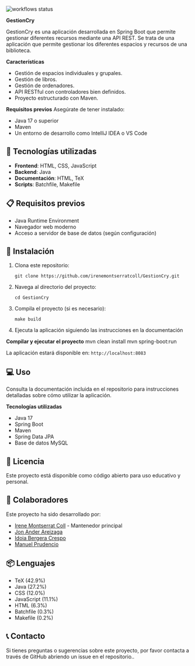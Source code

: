 ![workflows status](https://github.com/irenemontserratcoll/GestionCry/actions/workflows/maven.yml/badge.svg)

**GestionCry**

GestionCry es una aplicación desarrollada en Spring Boot que permite gestionar diferentes recursos mediante una API REST. Se trata de una aplicación que permite gestionar los diferentes espacios y recursos de una biblioteca.

**Características**
- Gestión de espacios individuales y grupales.
- Gestión de libros.
- Gestión de ordenadores.
- API RESTful con controladores bien definidos.
- Proyecto estructurado con Maven.

**Requisitos previos**
Asegúrate de tener instalado:
- Java 17 o superior
- Maven
- Un entorno de desarrollo como IntelliJ IDEA o VS Code

## 🔧 Tecnologías utilizadas

- **Frontend**: HTML, CSS, JavaScript
- **Backend**: Java
- **Documentación**: HTML, TeX
- **Scripts**: Batchfile, Makefile

## 📋 Requisitos previos

- Java Runtime Environment
- Navegador web moderno
- Acceso a servidor de base de datos (según configuración)

## 🚀 Instalación

1. Clona este repositorio:
   ```
   git clone https://github.com/irenemontserratcoll/GestionCry.git
   ```

2. Navega al directorio del proyecto:
   ```
   cd GestionCry
   ```

3. Compila el proyecto (si es necesario):
   ```
   make build
   ```

4. Ejecuta la aplicación siguiendo las instrucciones en la documentación


**Compilar y ejecutar el proyecto**
    mvn clean install
    mvn spring-boot:run

La aplicación estará disponible en: `http://localhost:8083`

## 💻 Uso

Consulta la documentación incluida en el repositorio para instrucciones detalladas sobre cómo utilizar la aplicación.

**Tecnologías utilizadas**
- Java 17
- Spring Boot
- Maven
- Spring Data JPA
- Base de datos MySQL

## 📄 Licencia

Este proyecto está disponible como código abierto para uso educativo y personal.

## 👥 Colaboradores

Este proyecto ha sido desarrollado por:

- [Irene Montserrat Coll](https://github.com/irenemontserratcoll) - Mantenedor principal
- [Jon Ander Areizaga](https://github.com/elJoni11)
- [Idoia Bergera Crespo](https://github.com/idooia12)
- [Manuel Prudencio](https://github.com/ManuPrudencio)

## 📦 Lenguajes

- TeX (42.9%)
- Java (27.2%)
- CSS (12.0%)
- JavaScript (11.1%)
- HTML (6.3%)
- Batchfile (0.3%)
- Makefile (0.2%)

## 📞 Contacto

Si tienes preguntas o sugerencias sobre este proyecto, por favor contacta a través de GitHub abriendo un issue en el repositorio..